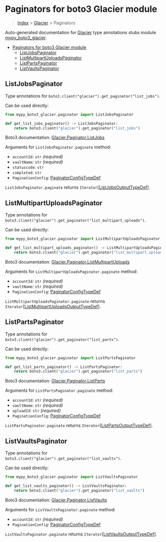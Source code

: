 # Paginators for boto3 Glacier module

> [Index](..) > [Glacier](.) > Paginators

Auto-generated documentation for
[Glacier](https://boto3.amazonaws.com/v1/documentation/api/1.17.78/reference/services/glacier.html#Glacier)
type annotations stubs module
[mypy_boto3_glacier](https://pypi.org/project/mypy-boto3-glacier/).

- [Paginators for boto3 Glacier module](#paginators-for-boto3-glacier-module)
  - [ListJobsPaginator](#listjobspaginator)
  - [ListMultipartUploadsPaginator](#listmultipartuploadspaginator)
  - [ListPartsPaginator](#listpartspaginator)
  - [ListVaultsPaginator](#listvaultspaginator)

## ListJobsPaginator

Type annotations for `boto3.client("glacier").get_paginator("list_jobs")`.

Can be used directly:

```python
from mypy_boto3_glacier.paginator import ListJobsPaginator

def get_list_jobs_paginator() -> ListJobsPaginator:
    return boto3.client("glacier").get_paginator("list_jobs")
```

Boto3 documentation:
[Glacier.Paginator.ListJobs](https://boto3.amazonaws.com/v1/documentation/api/1.17.78/reference/services/glacier.html#Glacier.Paginator.ListJobs)

Arguments for `ListJobsPaginator.paginate` method:

- `accountId`: `str` *(required)*
- `vaultName`: `str` *(required)*
- `statuscode`: `str`
- `completed`: `str`
- `PaginationConfig`:
  [PaginatorConfigTypeDef](./type_defs.md#paginatorconfigtypedef)

`ListJobsPaginator.paginate` returns
`Iterator`\[[ListJobsOutputTypeDef](./type_defs.md#listjobsoutputtypedef)\].

## ListMultipartUploadsPaginator

Type annotations for
`boto3.client("glacier").get_paginator("list_multipart_uploads")`.

Can be used directly:

```python
from mypy_boto3_glacier.paginator import ListMultipartUploadsPaginator

def get_list_multipart_uploads_paginator() -> ListMultipartUploadsPaginator:
    return boto3.client("glacier").get_paginator("list_multipart_uploads")
```

Boto3 documentation:
[Glacier.Paginator.ListMultipartUploads](https://boto3.amazonaws.com/v1/documentation/api/1.17.78/reference/services/glacier.html#Glacier.Paginator.ListMultipartUploads)

Arguments for `ListMultipartUploadsPaginator.paginate` method:

- `accountId`: `str` *(required)*
- `vaultName`: `str` *(required)*
- `PaginationConfig`:
  [PaginatorConfigTypeDef](./type_defs.md#paginatorconfigtypedef)

`ListMultipartUploadsPaginator.paginate` returns
`Iterator`\[[ListMultipartUploadsOutputTypeDef](./type_defs.md#listmultipartuploadsoutputtypedef)\].

## ListPartsPaginator

Type annotations for `boto3.client("glacier").get_paginator("list_parts")`.

Can be used directly:

```python
from mypy_boto3_glacier.paginator import ListPartsPaginator

def get_list_parts_paginator() -> ListPartsPaginator:
    return boto3.client("glacier").get_paginator("list_parts")
```

Boto3 documentation:
[Glacier.Paginator.ListParts](https://boto3.amazonaws.com/v1/documentation/api/1.17.78/reference/services/glacier.html#Glacier.Paginator.ListParts)

Arguments for `ListPartsPaginator.paginate` method:

- `accountId`: `str` *(required)*
- `vaultName`: `str` *(required)*
- `uploadId`: `str` *(required)*
- `PaginationConfig`:
  [PaginatorConfigTypeDef](./type_defs.md#paginatorconfigtypedef)

`ListPartsPaginator.paginate` returns
`Iterator`\[[ListPartsOutputTypeDef](./type_defs.md#listpartsoutputtypedef)\].

## ListVaultsPaginator

Type annotations for `boto3.client("glacier").get_paginator("list_vaults")`.

Can be used directly:

```python
from mypy_boto3_glacier.paginator import ListVaultsPaginator

def get_list_vaults_paginator() -> ListVaultsPaginator:
    return boto3.client("glacier").get_paginator("list_vaults")
```

Boto3 documentation:
[Glacier.Paginator.ListVaults](https://boto3.amazonaws.com/v1/documentation/api/1.17.78/reference/services/glacier.html#Glacier.Paginator.ListVaults)

Arguments for `ListVaultsPaginator.paginate` method:

- `accountId`: `str` *(required)*
- `PaginationConfig`:
  [PaginatorConfigTypeDef](./type_defs.md#paginatorconfigtypedef)

`ListVaultsPaginator.paginate` returns
`Iterator`\[[ListVaultsOutputTypeDef](./type_defs.md#listvaultsoutputtypedef)\].
